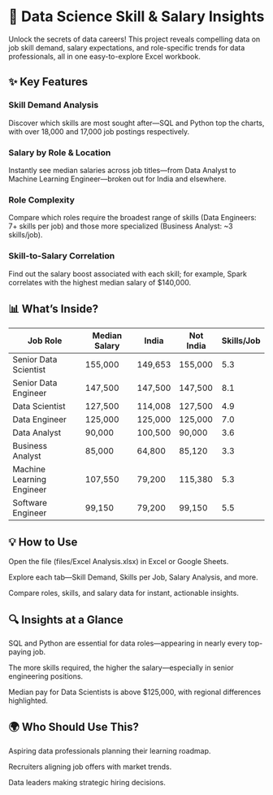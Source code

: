 # 🚀 Data Science Skill & Salary Insights  
Unlock the secrets of data careers! This project reveals compelling data on job skill demand, salary expectations, and role-specific trends for data professionals, all in one easy-to-explore Excel workbook.

## ✨ Key Features  
### Skill Demand Analysis  
Discover which skills are most sought after—SQL and Python top the charts, with over 18,000 and 17,000 job postings respectively.

### Salary by Role & Location  
Instantly see median salaries across job titles—from Data Analyst to Machine Learning Engineer—broken out for India and elsewhere.

### Role Complexity  
Compare which roles require the broadest range of skills (Data Engineers: 7+ skills per job) and those more specialized (Business Analyst: ~3 skills/job).

### Skill-to-Salary Correlation  
Find out the salary boost associated with each skill; for example, Spark correlates with the highest median salary of $140,000.

## 📊 What’s Inside?  
| Job Role                   | Median Salary | India   | Not India | Skills/Job |
|----------------------------|--------------|---------|-----------|------------|
| Senior Data Scientist      | 155,000      | 149,653 | 155,000   | 5.3        |
| Senior Data Engineer       | 147,500      | 147,500 | 147,500   | 8.1        |
| Data Scientist             | 127,500      | 114,008 | 127,500   | 4.9        |
| Data Engineer              | 125,000      | 125,000 | 125,000   | 7.0        |
| Data Analyst               | 90,000       | 100,500 | 90,000    | 3.6        |
| Business Analyst           | 85,000       | 64,800  | 85,120    | 3.3        |
| Machine Learning Engineer  | 107,550      | 79,200  | 115,380   | 5.3        |
| Software Engineer          | 99,150       | 79,200  | 99,150    | 5.5        |

## 💡 How to Use  
Open the file (files/Excel Analysis.xlsx) in Excel or Google Sheets.

Explore each tab—Skill Demand, Skills per Job, Salary Analysis, and more.

Compare roles, skills, and salary data for instant, actionable insights.

## 🔍 Insights at a Glance  
SQL and Python are essential for data roles—appearing in nearly every top-paying job.

The more skills required, the higher the salary—especially in senior engineering positions.

Median pay for Data Scientists is above $125,000, with regional differences highlighted.

## 🌍 Who Should Use This?  
Aspiring data professionals planning their learning roadmap.

Recruiters aligning job offers with market trends.

Data leaders making strategic hiring decisions.
